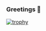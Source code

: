 ### Greetings 🐳

[![trophy](https://github-profile-trophy.vercel.app/?username=jjimenezgarcia&theme=onedark)](https://github.com/ryo-ma/github-profile-trophy)
